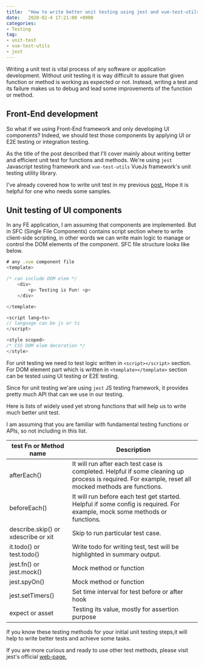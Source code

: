 ```yaml
---
title:  "How to write better unit testing using jest and vue-test-utils?"
date:   2020-02-4 17:21:00 +0900
categories: 
- Testing
tag:
- unit-test 
- vue-test-utils
- jest
---
```


Writing a unit test is vital process of any software or application development. Without unit testing it is way difficult to assure that given function or method is working as expected or not. Instead, writing a test and its failure  makes us to debug and lead some improvements of the function or method.

## Front-End development
So what if we using Front-End framework and only developing UI components? Indeed, we should test those components by applying UI or E2E testing or integration testing. 

As the title of the post described that I'll cover mainly about writing better and efficient unit test for functions and methods. We're using `jest` Javascript testing framework and `vue-test-utils` VueJs framework's unit testing utility library.

I've already covered how to write unit test in my previous [post.](2020-01-27-write-unit-test-ts.md) Hope it is helpful for one who needs some samples.

## Unit testing of UI components

In any FE application, I am assuming that components are implemented. But in SFC (Single File Components) contains script section where to write client-side scripting, in other words we can write main logic to manage or control the DOM elements of the component. SFC file structure looks like below.

```ts
# any .vue component file
<template>

/* can include DOM elem */
    <div>
        <p> Testing is Fun! <p>
    </div>

</template>

<script lang=ts>
// language can be js or ts
</script>

<style scoped>
/* CSS DOM elem decoration */
</style>

```

For unit testing we need to test logic written in `<script></script>` section. For DOM element part which is written in `<template></template>` section can be tested using UI testing or E2E testing.

Since for unit testing we'are using `jest` JS testing framework, it provides pretty much API that can we use in our testing.

Here is lists of widely used yet strong functions that will help us to write much better unit test.

I am assuming that you are familiar with  fundamental testing functions or APIs, so not including in this list.

| test Fn or Method name              | Description                                                                                                                                          |
| ----------------------------------- | ---------------------------------------------------------------------------------------------------------------------------------------------------- |
| afterEach()                         | It will run after each test case is completed. Helpful if some cleaning up process is required. For example, reset all mocked methods are functions. |
| beforeEach()                        | It will run before each test get started. Helpful if some config is required. For example, mock some methods or functions.                           |
| describe.skip() or xdescribe or xit | Skip to run particular test case.                                                                                                                    |
| it.todo() or test.todo()            | Write todo for writing test, test will be highlighted in summary output.                                                                             |
| jest.fn() or jest.mock()            | Mock method or function                                                                                                                              |
| jest.spyOn()                        | Mock method or function                                                                                                                              |
| jest.setTimers()                    | Set time interval for test before or after hook                                                                                                      |
| expect or asset                     | Testing its value, mostly for assertion purpose                                                                                                      |

If you know these testing methods for your initial unit testing steps,it will help to write better tests and achieve some tasks.

If you are more curious and ready to use other test methods, please visit jest's official [web-page.](https://jestjs.io/docs/)
